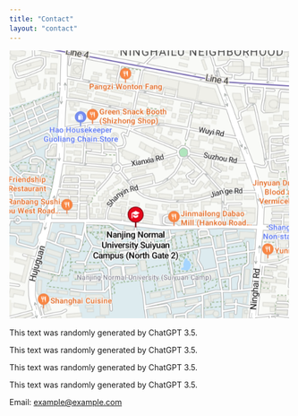 ```yaml
---
title: "Contact"
layout: "contact"
---
```


<div class="row">
<div class="col">

<div class="float-end mx-1 my-1 col-sm-6 order-sm-2 mb-3">
<img width="500px" src="/contact/findme.png">
</div>

This text was randomly generated by ChatGPT 3.5. 

This text was randomly generated by ChatGPT 3.5. 

This text was randomly generated by ChatGPT 3.5. 

This text was randomly generated by ChatGPT 3.5. 

Email: example@example.com

</div>
</div>